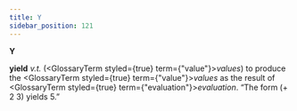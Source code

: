 ```yaml
---
title: Y
sidebar_position: 121
---
```


**Y** 



**yield** *v.t.* (<GlossaryTerm styled={true} term={"value"}><i>values</i></GlossaryTerm>) to produce the <GlossaryTerm styled={true} term={"value"}><i>values</i></GlossaryTerm> as the result of <GlossaryTerm styled={true} term={"evaluation"}><i>evaluation</i></GlossaryTerm>. “The form (+ 2 3) yields 5.” 







 



 





